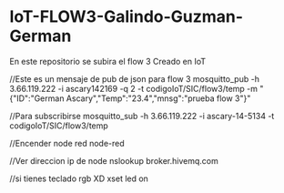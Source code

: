 # IoT-FLOW3-Galindo-Guzman-German
En este repositorio se subira el flow 3 Creado en IoT

//Este es un mensaje de pub de json para flow 3 mosquitto_pub -h 3.66.119.222 -i ascary142169 -q 2 -t codigoIoT/SIC/flow3/temp -m "{\"ID\":\"German Ascary\",\"Temp\":\"23.4\",\"mnsg\":\"prueba flow 3\"}"

//Para subscribirse 
mosquitto_sub -h 3.66.119.222 -i ascary-14-5134 -t codigoIoT/SIC/flow3/temp

//Encender node red
 node-red

//Ver direccion ip de node
nslookup broker.hivemq.com

//si tienes teclado rgb XD
xset led on